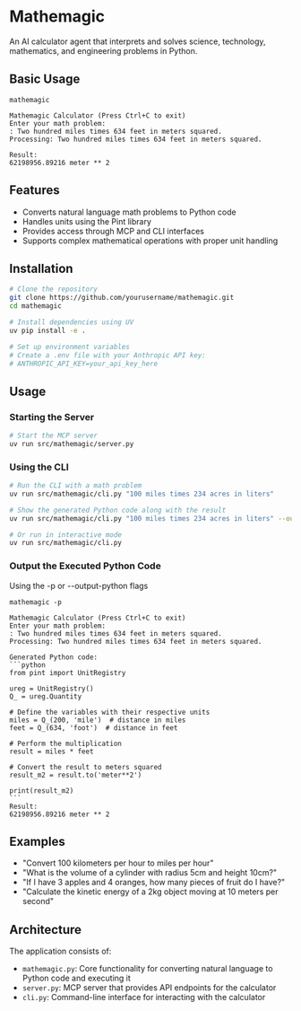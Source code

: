 # Mathemagic

An AI calculator agent that interprets and solves science, technology, mathematics, and engineering problems in Python.

## Basic Usage
```code
mathemagic

Mathemagic Calculator (Press Ctrl+C to exit)
Enter your math problem:
: Two hundred miles times 634 feet in meters squared.
Processing: Two hundred miles times 634 feet in meters squared.

Result:
62198956.89216 meter ** 2
```

## Features

- Converts natural language math problems to Python code
- Handles units using the Pint library
- Provides access through MCP and CLI interfaces
- Supports complex mathematical operations with proper unit handling

## Installation

```bash
# Clone the repository
git clone https://github.com/yourusername/mathemagic.git
cd mathemagic

# Install dependencies using UV
uv pip install -e .

# Set up environment variables
# Create a .env file with your Anthropic API key:
# ANTHROPIC_API_KEY=your_api_key_here
```

## Usage

### Starting the Server
```bash
# Start the MCP server
uv run src/mathemagic/server.py
```

### Using the CLI

```bash
# Run the CLI with a math problem
uv run src/mathemagic/cli.py "100 miles times 234 acres in liters"

# Show the generated Python code along with the result
uv run src/mathemagic/cli.py "100 miles times 234 acres in liters" --output-python

# Or run in interactive mode
uv run src/mathemagic/cli.py
```

### Output the Executed Python Code
Using the -p or --output-python flags
````code
mathemagic -p

Mathemagic Calculator (Press Ctrl+C to exit)
Enter your math problem:
: Two hundred miles times 634 feet in meters squared.
Processing: Two hundred miles times 634 feet in meters squared.

Generated Python code:
```python
from pint import UnitRegistry

ureg = UnitRegistry()
Q_ = ureg.Quantity

# Define the variables with their respective units
miles = Q_(200, 'mile')  # distance in miles
feet = Q_(634, 'foot')  # distance in feet

# Perform the multiplication
result = miles * feet

# Convert the result to meters squared
result_m2 = result.to('meter**2')

print(result_m2)
```
Result:
62198956.89216 meter ** 2
````

## Examples

- "Convert 100 kilometers per hour to miles per hour"
- "What is the volume of a cylinder with radius 5cm and height 10cm?"
- "If I have 3 apples and 4 oranges, how many pieces of fruit do I have?"
- "Calculate the kinetic energy of a 2kg object moving at 10 meters per second"

## Architecture

The application consists of:
- `mathemagic.py`: Core functionality for converting natural language to Python code and executing it
- `server.py`: MCP server that provides API endpoints for the calculator
- `cli.py`: Command-line interface for interacting with the calculator
